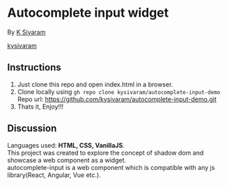 # Autocomplete input widget

By [K Sivaram](mailto:kysivaram@gmail.com)

[kysivaram](https://github.com/kysivaram)

## Instructions

1. Just clone this repo and open index.html in a browser.
2. Clone locally using
   `gh repo clone kysivaram/autocomplete-input-demo`
   Repo url: https://github.com/kysivaram/autocomplete-input-demo.git
3. Thats it, Enjoy!!!


## Discussion

Languages used: **HTML, CSS, VanillaJS**.  
This project was created to explore the concept of shadow dom and showcase a web component as a widget.  
autocomplete-input is a web component which is compatible with any js library(React, Angular, Vue etc.).  
